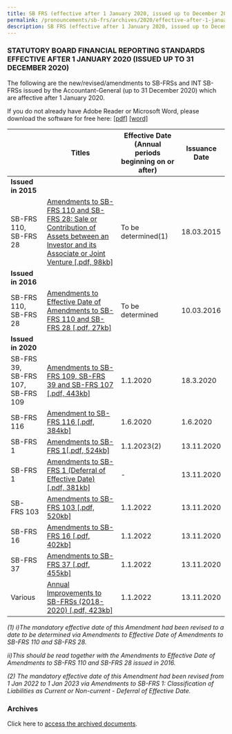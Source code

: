 ```yaml
---
title: SB FRS (effective after 1 January 2020, issued up to December 2020)
permalink: /pronouncements/sb-frs/archives/2020/effective-after-1-january-2020-issued-up-to-december-2020/
description: SB FRS (effective after 1 January 2020, issued up to December 2020)
---
```

### STATUTORY BOARD FINANCIAL REPORTING STANDARDS EFFECTIVE AFTER 1 JANUARY 2020 (ISSUED UP TO 31 DECEMBER 2020)

The following are the new/revised/amendments to SB-FRSs and INT SB-FRSs issued by the Accountant-General (up to 31 December 2020) which are affective after 1 January 2020.

If you do not already have Adobe Reader or Microsoft Word, please download the software for free here: [\[pdf\]](http://www.adobe.com/products/acrobat/readstep2.html) [\[word\]](http://www.microsoft.com/downloads/details.aspx?FamilyID=95e24c87-8732-48d5-8689-ab826e7b8fdf&DisplayLang=en)

|  | Titles | Effective Date (Annual periods beginning on or after) | Issuance Date |
| - | - | - | - |
| **Issued in 2015** |  |  |  |
| SB-FRS 110,<br>SB-FRS 28 | [Amendments to SB-FRS 110 and SB-FRS 28: Sale or Contribution of Assets between an Investor and its Associate or Joint Venture [.pdf, 98kb]](/files/Docs/Default%20Source/Sb%20Frs/Aft%201%20Jan%202019%20to%20Dec%202019/Titles/amendments_to_sb-frs_110_and_sb-frs_28.pdf) | To be determined(1) | 18.03.2015 |
| **Issued in 2016** |  |  |  |
| SB-FRS 110,<br>SB-FRS 28 | [Amendments to Effective Date of Amendments to SB-FRS 110 and SB-FRS 28 [.pdf, 27kb]](/files/Docs/Default%20Source/Sb%20Frs/Aft%201%20Jan%202019%20to%20Dec%202019/Titles/amendments_to_effective_date_of_amendments_to_sb-frs_110_and_sb-frs_28.pdf) | To be determined | 10.03.2016 |
| **Issued in 2020** |  |  |  |
| SB-FRS 39,<br>SB-FRS 107,<br>SB-FRS 109 | [Amendments to SB-FRS 109, SB-FRS 39 and SB-FRS 107 [.pdf, 443kb]](/files/Docs/Default%20Source/Sb%20Frs/Aft%201%20Jan%202020%20to%20Dec%202020/amendments-to-sb-frs-109-sb-frs-39-and-sb-frs-107.pdf) | 1.1.2020 | 18.3.2020 |
| SB-FRS 116 | [Amendment to SB-FRS 116 [.pdf, 384kb]](/files/Docs/Default%20Source/Default%20Document%20Library/amendment-to-sb-frs-116-covid-19-related-rent-concessions.pdf) | 1.6.2020 | 1.6.2020 |
| SB-FRS 1 | [Amendments to SB-FRS 1[.pdf, 524kb]  ](/files/Docs/Default%20Source/Sb%20Frs/Aft%201%20Jan%202020%20to%20Dec%202020/amendments-to-sb-frs-1.pdf) | 1.1.2023(2) | 13.11.2020 |
| SB-FRS 1 | [Amendments to SB-FRS 1 (Deferral of Effective Date) [.pdf, 381kb]](/files/Docs/Default%20Source/Sb%20Frs/Aft%201%20Jan%202020%20to%20Dec%202020/amendments-to-sb-frs-1---deferral-of-effective-date.pdf) | - | 13.11.2020 |
| SB-FRS 103 | [Amendments to SB-FRS 103 [.pdf, 520kb]](/files/Docs/Default%20Source/Default%20Document%20Library/amendments-to-sb-frs-103.pdf) | 1.1.2022 | 13.11.2020 |
| SB-FRS 16 | [Amendments to SB-FRS 16 [.pdf, 402kb]](/files/Docs/Default%20Source/Sb%20Frs/Aft%201%20Jan%202020%20to%20Dec%202020/amendments-to-sb-frs-16.pdf) | 1.1.2022 | 13.11.2020 |
| SB-FRS 37 | [Amendments to SB-FRS 37 [.pdf, 455kb]](/files/Docs/Default%20Source/Sb%20Frs/Aft%201%20Jan%202020%20to%20Dec%202020/amendments-to-sb-frs-37.pdf) | 1.1.2022 | 13.11.2020 |
| Various | [Annual Improvements to SB-FRSs (2018-2020) [.pdf, 423kb]](/files/Docs/Default%20Source/Sb%20Frs/Aft%201%20Jan%202020%20to%20Dec%202020/annual-improvements-to-sb-frss-(may-2020).pdf) | 1.1.2022 | 13.11.2020 |


*(1) i)The mandatory effective date of this Amendment had been revised to a date to be determined via Amendments to Effective Date of Amendments to SB-FRS 110 and SB-FRS 28.*

*ii)This should be read together with the Amendments to Effective Date of Amendments to SB-FRS 110 and SB-FRS 28 issued in 2016.*
  
*(2) The mandatory effective date of this Amendment had been revised from 1 Jan 2022 to 1 Jan 2023 via Amendments to SB-FRS 1: Classification of Liabilities as Current or Non-current - Deferral of Effective Date.*

### Archives 

Click here to [access the archived documents](/pronouncements/sb-frs/archives/).